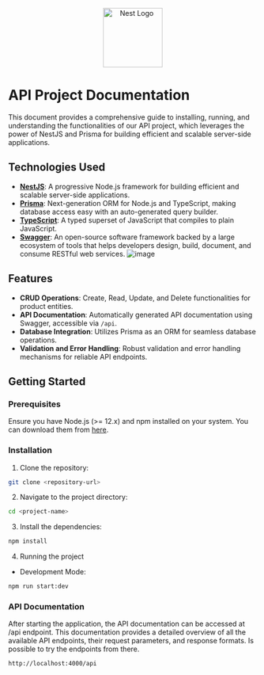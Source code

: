 <p align="center">
  <a href="http://nestjs.com/" target="blank"><img src="https://nestjs.com/img/logo-small.svg" width="120" alt="Nest Logo" /></a>
</p>

[circleci-image]: https://img.shields.io/circleci/build/github/nestjs/nest/master?token=abc123def456
[circleci-url]: https://circleci.com/gh/nestjs/nest

# API Project Documentation

This document provides a comprehensive guide to installing, running, and understanding the functionalities of our API project, which leverages the power of NestJS and Prisma for building efficient and scalable server-side applications.

## Technologies Used

- **[NestJS](https://nestjs.com/)**: A progressive Node.js framework for building efficient and scalable server-side applications.
- **[Prisma](https://www.prisma.io/)**: Next-generation ORM for Node.js and TypeScript, making database access easy with an auto-generated query builder.
- **[TypeScript](https://www.typescriptlang.org/)**: A typed superset of JavaScript that compiles to plain JavaScript.
- **[Swagger](https://swagger.io/)**: An open-source software framework backed by a large ecosystem of tools that helps developers design, build, document, and consume RESTful web services.
![image](https://github.com/user-attachments/assets/400c820d-c17b-4daa-8eb7-2715f5b7e68e)

## Features

- **CRUD Operations**: Create, Read, Update, and Delete functionalities for product entities.
- **API Documentation**: Automatically generated API documentation using Swagger, accessible via `/api`.
- **Database Integration**: Utilizes Prisma as an ORM for seamless database operations.
- **Validation and Error Handling**: Robust validation and error handling mechanisms for reliable API endpoints.

## Getting Started

### Prerequisites

Ensure you have Node.js (>= 12.x) and npm installed on your system. You can download them from [here](https://nodejs.org/).

### Installation

1. Clone the repository:

```bash
git clone <repository-url>
```

2. Navigate to the project directory:

```bash
cd <project-name>
```

3. Install the dependencies:
   
```bash
npm install
```

4. Running the project
- Development Mode:
   
```bash
npm run start:dev
```

### API Documentation
After starting the application, the API documentation can be accessed at /api endpoint. This documentation provides a detailed overview of all the available API endpoints, their request parameters, and response formats. Is possible to try the endpoints from there.
```bash
http://localhost:4000/api
```

